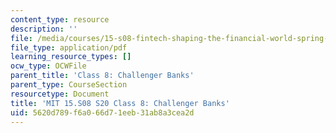 ```yaml
---
content_type: resource
description: ''
file: /media/courses/15-s08-fintech-shaping-the-financial-world-spring-2020/5620d789f6a066d71eeb31ab8a3cea2d_MIT15-S08S20_class8.pdf
file_type: application/pdf
learning_resource_types: []
ocw_type: OCWFile
parent_title: 'Class 8: Challenger Banks'
parent_type: CourseSection
resourcetype: Document
title: 'MIT 15.S08 S20 Class 8: Challenger Banks'
uid: 5620d789-f6a0-66d7-1eeb-31ab8a3cea2d
---
```

